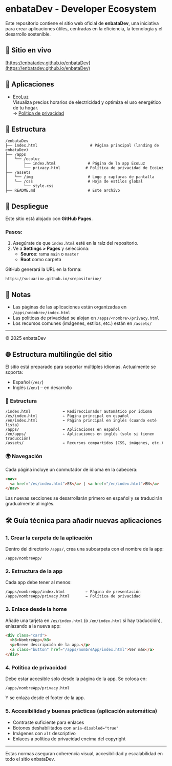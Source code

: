 # enbataDev - Developer Ecosystem

Este repositorio contiene el sitio web oficial de **enbataDev**, una iniciativa para crear aplicaciones útiles, centradas en la eficiencia, la tecnología y el desarrollo sostenible.

## 🔗 Sitio en vivo

[https://enbatadev.github.io/enbataDev](https://enbatadev.github.io/enbataDev)

## 📱 Aplicaciones

- [EcoLuz](./apps/ecoluz/index.html)  
  Visualiza precios horarios de electricidad y optimiza el uso energético de tu hogar.  
  → [Política de privacidad](./apps/ecoluz/privacy.html)

## 📁 Estructura

```
/enbataDev
├── index.html                       # Página principal (landing de enbataDev)
├── /apps
│   └── /ecoluz
│       ├── index.html              # Página de la app EcoLuz
│       └── privacy.html           # Política de privacidad de EcoLuz
├── /assets
│   └── /img                        # Logo y capturas de pantalla
│   └── /css                        # Hoja de estilos global
│       └── style.css
├── README.md                       # Este archivo
```

## 🚀 Despliegue

Este sitio está alojado con **GitHub Pages**.

### Pasos:
1. Asegúrate de que `index.html` esté en la raíz del repositorio.
2. Ve a **Settings > Pages** y selecciona:
   - **Source**: rama `main` o `master`
   - **Root** como carpeta

GitHub generará la URL en la forma:

```
https://<usuario>.github.io/<repositorio>/
```

## 📌 Notas

- Las páginas de las aplicaciones están organizadas en `/apps/<nombre>/index.html`
- Las políticas de privacidad se alojan en `/apps/<nombre>/privacy.html`
- Los recursos comunes (imágenes, estilos, etc.) están en `/assets/`

---

© 2025 enbataDev

## 🌐 Estructura multilingüe del sitio

El sitio está preparado para soportar múltiples idiomas. Actualmente se soporta:

- Español (`/es/`)
- Inglés (`/en/`) – en desarrollo

### 📁 Estructura

```
/index.html              ← Redireccionador automático por idioma
/es/index.html           ← Página principal en español
/en/index.html           ← Página principal en inglés (cuando esté lista)
/apps/                   ← Aplicaciones en español
/en/apps/                ← Aplicaciones en inglés (solo si tienen traducción)
/assets/                 ← Recursos compartidos (CSS, imágenes, etc.)
```

### 🌍 Navegación

Cada página incluye un conmutador de idioma en la cabecera:

```html
<nav>
  <a href="/es/index.html">ES</a> | <a href="/en/index.html">EN</a>
</nav>
```

Las nuevas secciones se desarrollarán primero en español y se traducirán gradualmente al inglés.

## 🛠️ Guía técnica para añadir nuevas aplicaciones

### 1. Crear la carpeta de la aplicación
Dentro del directorio `/apps/`, crea una subcarpeta con el nombre de la app:

```
/apps/nombreApp/
```

### 2. Estructura de la app
Cada app debe tener al menos:

```
/apps/nombreApp/index.html         ← Página de presentación
/apps/nombreApp/privacy.html       ← Política de privacidad
```

### 3. Enlace desde la home
Añade una tarjeta en `/es/index.html` (o `/en/index.html` si hay traducción), enlazando a la nueva app:

```html
<div class="card">
  <h3>NombreApp</h3>
  <p>Breve descripción de la app.</p>
  <a class="button" href="/apps/nombreApp/index.html">Ver más</a>
</div>
```

### 4. Política de privacidad
Debe estar accesible solo desde la página de la app. Se coloca en:

```
/apps/nombreApp/privacy.html
```

Y se enlaza desde el footer de la app.

### 5. Accesibilidad y buenas prácticas (aplicación automática)
- Contraste suficiente para enlaces
- Botones deshabilitados con `aria-disabled="true"`
- Imágenes con `alt` descriptivo
- Enlaces a política de privacidad encima del copyright

---

Estas normas aseguran coherencia visual, accesibilidad y escalabilidad en todo el sitio enbataDev.